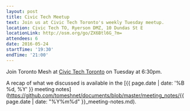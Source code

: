 ```yaml
---
layout: post
title: Civic Tech Meetup
text: Join us at Civic Tech Toronto's weekly Tuesday meetup.
location: Civic Tech TO, Ryerson DMZ, 10 Dundas St E
locationLink: http://osm.org/go/ZX6Btl6G_?m=
attendees: 6
date: 2016-05-24
startTime: '19:30'
endTime: '21:00'
---
```


Join Toronto Mesh at [Civic Tech Toronto](http://civictech.ca) on Tuesday at 6:30pm.

A recap of what we discussed is available in the [{{ page.date | date: '%B %d, %Y' }} meeting notes](https://github.com/tomeshnet/documents/blob/master/meeting_notes/{{ page.date | date: "%Y%m%d" }}_meeting-notes.md).
